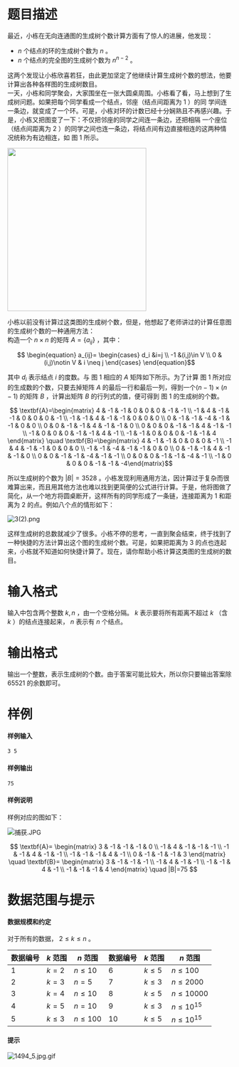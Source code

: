 
# 题目描述

最近，小栋在无向连通图的生成树个数计算方面有了惊人的进展，他发现：

 - $n$ 个结点的环的生成树个数为 $n$ 。
 - $n$ 个结点的完全图的生成树个数为 $n^{n-2}$ 。

这两个发现让小栋欣喜若狂，由此更加坚定了他继续计算生成树个数的想法，他要计算出各种各样图的生成树数目。     
一天，小栋和同学聚会，大家围坐在一张大圆桌周围。小栋看了看，马上想到了生成树问题。如果把每个同学看成一个结点，邻座（结点间距离为 $1$ ）的同
学间连一条边，就变成了一个环。可是，小栋对环的计数已经十分娴熟且不再感兴趣。于是，小栋又把图变了一下：不仅把邻座的同学之间连一条边，还把相隔
一个座位（结点间距离为 $2$ ）的同学之间也连一条边，将结点间有边直接相连的这两种情况统称为有边相连，如 图 1 所示。

<img width="312" height="367" alt="" src="http://www.lydsy.com/JudgeOnline/upload/201602/1(1).png">

小栋以前没有计算过这类图的生成树个数，但是，他想起了老师讲过的计算任意图的生成树个数的一种通用方法：    
构造一个 $n \times n$ 的矩阵 $A=\{a_{ij}\}$ ，其中：

$$ \begin{equation} a_{ij}= \begin{cases} d_i &i=j \\ -1 &(i,j)\in V \\ 0 &(i,j)\notin V & i \neq j \end{cases} \end{equation}$$ 

其中 $d_i$ 表示结点 $i$ 的度数。与 图 1 相应的 $A$ 矩阵如下所示。为了计算 图 1 所对应的生成数的个数，只要去掉矩阵 $A$ 的最后一行和最后一列，得到一个$(n-1) \times (n-1)$ 的矩阵 $B$ ，计算出矩阵 $B$ 的行列式的值，便可得到 图 1 的生成树的个数。

$$ \textbf{A}=\begin{matrix} 4 & -1 & -1 & 0 & 0 & 0 & -1 & -1 \\ -1 & 4 & -1 & -1 & 0 & 0 & 0 & -1 \\ -1 & -1 & 4 & -1 & -1 & 0 & 0 & 0 \\ 0 & -1 & -1 & -4 & -1 & -1 & 0 & 0 \\ 0 & 0 & -1 & -1 & 4 & -1 & -1 & 0 \\ 0 & 0 & 0 & -1 & -1 & 4 & -1 & -1 \\ -1 & 0 & 0 & 0 & -1 & -1 & 4 & -1 \\ -1 & -1 & 0 & 0 & 0 & -1 & -1 & 4 \end{matrix} \quad \textbf{B}=\begin{matrix} 4 & -1 & -1 & 0 & 0 & 0 & -1 \\ -1 & 4 & -1 & -1 & 0 & 0 & 0 \\ -1 & -1 & -4 & -1 & -1 & 0 & 0 \\ 0 & -1 & -1 & 4 & -1 & -1 & 0 \\ 0 & 0 & -1 & -1 & -4 & -1 & -1 \\ 0 & 0 & 0 & -1 & -1 & -4 & -1 \\ -1 & 0 & 0 & 0 & -1 & -1 & -4\end{matrix}$$ 

所以生成树的个数为 $|B|=3528$ 。小栋发现利用通用方法，因计算过于复杂而很难算出来，而且用其他方法也难以找到更简便的公式进行计算。于是，他将图做了简化，从一个地方将圆桌断开，这样所有的同学形成了一条链，连接距离为 $1$ 和距离为 $2$ 的点。例如八个点的情形如下：

![3(2).png](https://i.loli.net/2018/02/12/5a814c7f75f3e.png)

这样生成树的总数就减少了很多。小栋不停的思考，一直到聚会结束，终于找到了一种快捷的方法计算出这个图的生成树个数。可是，如果把距离为 $3$ 的点也连起来，小栋就不知道如何快捷计算了。现在，请你帮助小栋计算这类图的生成树的数目。

# 输入格式

输入中包含两个整数 $k , n$ ，由一个空格分隔。 $k$ 表示要将所有距离不超过 $k$ （含 $k$ ）的结点连接起来， $n$ 表示有 $n$ 个结点。

# 输出格式

输出一个整数，表示生成树的个数。由于答案可能比较大，所以你只要输出答案除 $65521$ 的余数即可。

# 样例

#### 样例输入
```plain
3 5
```

#### 样例输出
```plain
75
```

#### 样例说明

样例对应的图如下：

![捕获.JPG](source/loj/2356/img/aHR0cHM6Ly9pLmxvbGkubmV0LzIwMTgvMDIvMTIvNWE4MTRkOTI0N2M2My5qcGc=.jpg)

$$ \textbf{A}= \begin{matrix} 3 & -1 & -1 & -1 & 0 \\ -1 & 4 & -1 & -1 & -1 \\ -1 & -1 & 4 & -1 & -1 \\ -1 & -1 & -1 & 4 & -1 \\ 0 & -1 & -1 & -1 & 3 \end{matrix} \quad \textbf{B}= \begin{matrix} 3 & -1 & -1 & -1 \\ -1 & 4 & -1 & -1 \\ -1 & -1 & 4 & -1 \\ -1 & -1 & -1 & 4 \end{matrix} \quad |B|=75 $$

# 数据范围与提示

#### 数据规模和约定
对于所有的数据， $2 \le k \le n$ 。
<body><!-- BEGIN: Migrated markdown table -->

| 数据编号 | $k$ 范围 | $n$ 范围 | 数据编号 | $k$ 范围 | $n$ 范围 |
|-|-|-|-|-|-|
| 1 | $k=2$ | $n \le 10$ | 6 | $k\le 5$ | $n \le 100$ |
| 2 | $k=3$ | $n=5$ | 7 | $k\le 3$ | $n \le 2000$ |
| 3 | $k=4$ | $n \le 10$ | 8 | $k\le 5​$ | $n \le 10000$ |
| 4 | $k=5$ | $n=10$ | 9 | $k\le 3$ | $n \le 10^{15}$ |
| 5 | $k\le 3$ | $n \le 100$ | 10 | $k\le 5$ | $n \le 10^{15}$ |

<!-- Migrated from original HTML table:
<table>
<thead>
<tr><th>数据编号</th><th>$k$ 范围</th><th>$n$ 范围</th><th>数据编号</th><th>$k$ 范围</th><th>$n$ 范围</th></tr></thead>
<tbody><tr><td>1 </td><td>$k=2$ </td><td>$n \le 10$ </td><td>6 </td><td>$k\le 5$ </td><td>$n \le 100$ </td></tr><tr><td>2 </td><td>$k=3$ </td><td>$n=5$ </td><td>7</td><td>$k\le 3$ </td><td>$n \le 2000$ </td></tr><tr><td>3 </td><td>$k=4$ </td><td>$n \le 10$ </td><td>8 </td><td>$k\le 5​$ </td><td>$n \le 10000$ </td></tr><tr><td>4 </td><td>$k=5$ </td><td>$n=10$ </td><td>9</td><td>$k\le 3$ </td><td>$n \le 10^{15}$ </td></tr><tr><td>5</td><td>$k\le 3$ </td><td>$n \le 100$ </td><td>10</td><td>$k\le 5$ </td><td>$n \le 10^{15}$ </td></tr></tbody>
</table>
-->

<!-- END: Migrated markdown table -->
</body>

#### 提示

![1494_5.jpg.gif](source/loj/2356/img/aHR0cHM6Ly9pLmxvbGkubmV0LzIwMTgvMDIvMTIvNWE4MTUwYzE0N2Y2NS5naWY=.gif)

